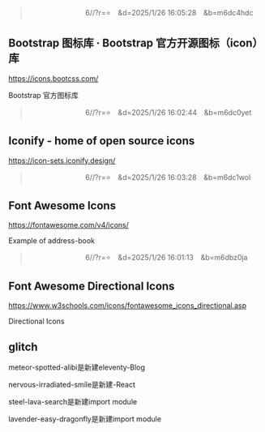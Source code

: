 
>　　　　　　　　6//?r=⭐　&d=2025/1/26 16:05:28　&b=m6dc4hdc
## Bootstrap 图标库 · Bootstrap 官方开源图标（icon）库
https://icons.bootcss.com/


Bootstrap 官方图标库

>　　　　　　　　6//?r=⭐　&d=2025/1/26 16:02:44　&b=m6dc0yet
## Iconify - home of open source icons
https://icon-sets.iconify.design/

>　　　　　　　　6//?r=⭐　&d=2025/1/26 16:03:28　&b=m6dc1wol
## Font Awesome Icons
https://fontawesome.com/v4/icons/


 
Example of
address-book

>　　　　　　　　6//?r=⭐　&d=2025/1/26 16:01:13　&b=m6dbz0ja
## Font Awesome Directional Icons
https://www.w3schools.com/icons/fontawesome_icons_directional.asp


Directional Icons

## glitch
meteor-spotted-alibi是新建eleventy-Blog

nervous-irradiated-smile是新建-React

steel-lava-search是新建import module

lavender-easy-dragonfly是新建import module